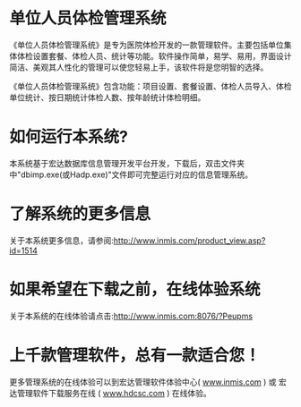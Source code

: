 # 单位人员体检管理系统

《单位人员体检管理系统》是专为医院体检开发的一款管理软件。主要包括单位集体体检设置套餐、体检人员、统计等功能。软件操作简单，易学、易用，界面设计简洁、美观其人性化的管理可以使您轻易上手，该软件将是您明智的选择。 

《单位人员体检管理系统》包含功能：项目设置、套餐设置、体检人员导入、体检单位统计、按日期统计体检人数、按年龄统计体检明细。 
# 如何运行本系统?

本系统基于宏达数据库信息管理开发平台开发，下载后，双击文件夹中"dbimp.exe(或Hadp.exe)"文件即可完整运行对应的信息管理系统。

# 了解系统的更多信息

关于本系统更多信息，请参阅:http://www.inmis.com/product_view.asp?id=1514

# 如果希望在下载之前，在线体验系统

关于本系统的在线体验请点击:http://www.inmis.com:8076/?Peupms

# 上千款管理软件，总有一款适合您！

更多管理系统的在线体验可以到宏达管理软件体验中心( www.inmis.com ) 或 宏达管理软件下载服务在线 ( www.hdcsc.com ) 在线体验。

